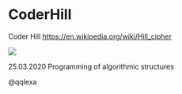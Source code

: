 # CoderHill
Coder Hill
https://en.wikipedia.org/wiki/Hill_cipher

![](https://github.com/qqlexa/CoderHill/tree/master/CodeHill/console.jpg?raw=true)

25.03.2020
Programming of algorithmic structures

@qqlexa
